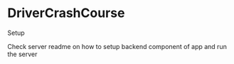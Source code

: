 # DriverCrashCourse

Setup

Check server readme on how to setup backend component of app and run the server




